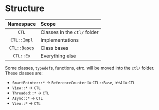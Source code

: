 # Structure
| Namespace | Scope |
|:---------:|:------|
| `CTL` | Classes in the `ctl/` folder |
| `CTL::Impl` | Implementations |
| `CTL::Bases` | Class bases |
| `CTL::Ex` | Everything else |

Some classes, `typedef`s, functions, etrc. will be moved into the `ctl/` folder. These classes are:

- `SmartPointer::*` -> `ReferenceCounter` to `CTL::Base`, rest to `CTL`
- `View::*` -> `CTL`
- `Threaded::*` -> `CTL`
- `Async::*` -> `CTL`
- `View::*` -> `CTL`
